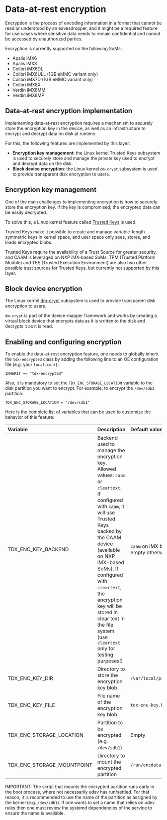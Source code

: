 # Data-at-rest encryption

Encryption is the process of encoding information in a format that cannot be read or understood by an eavesdropper, and it might be a required feature for use cases where sensitive data needs to remain confidential and cannot be accessed by unauthorized parties.

Encryption is currently supported on the following SoMs:

- Apalis iMX6
- Apalis iMX8
- Colibri iMX6DL
- Colibri iMX6ULL (1GB eMMC variant only)
- Colibri iMX7D (1GB eMMC variant only)
- Colibri iMX8X
- Verdin iMX8MM
- Verdin iMX8MP

## Data-at-rest encryption implementation

Implementing data-at-rest encryption requires a mechanism to securely store the encryption key in the device, as well as an infrastructure to encrypt and decrypt data on disk at runtime.

For this, the following features are implemented by this layer:

- **Encryption key management**: the Linux kernel Trusted Keys subsystem is used to securely store and manage the private key used to encrypt and decrypt data on the disk.
- **Block device encryption**: the Linux kernel `dm-crypt` subsystem is used to provide transparent disk encryption to users.

## Encryption key management

One of the main challenges to implementing encryption is how to securely store the encryption key. If the key is compromised, the encrypted data can be easily decrypted.

To solve this, a Linux kernel feature called [Trusted Keys](https://docs.kernel.org/security/keys/trusted-encrypted.html) is used.

Trusted Keys make it possible to create and manage variable-length symmetric keys in kernel space, and user space only sees, stores, and loads encrypted blobs.

Trusted Keys require the availability of a Trust Source for greater security, and CAAM is leveraged on NXP iMX-based SoMs. TPM (Trusted Platform Module) and TEE (Trusted Execution Environment) are also two other possible trust sources for Trusted Keys, but currently not supported by this layer.

## Block device encryption

The Linux kernel [dm-crypt](https://docs.kernel.org/admin-guide/device-mapper/dm-crypt.html) subsystem is used to provide transparent disk encryption to users.

`dm-crypt` is part of the device-mapper framework and works by creating a virtual block device that encrypts data as it is written to the disk and decrypts it as it is read.

## Enabling and configuring encryption

To enable the data-at-rest encryption feature, one needs to globally inherit the `tdx-encrypted` class by adding the following line to an OE configuration file (e.g. your `local.conf`):

```
INHERIT += "tdx-encrypted"
```

Also, it is mandatory to set the `TDX_ENC_STORAGE_LOCATION` variable to the disk partition you want to encrypt. For example, to encrypt the `/dev/sdb1` partition:

```
TDX_ENC_STORAGE_LOCATION = "/dev/sdb1"
```

Here is the complete list of variables that can be used to customize the behavior of this feature:

| Variable | Description | Default value |
| :------- | :---------- | :------------ |
| TDX_ENC_KEY_BACKEND | Backend used to manage the encryption key. Allowed values: `caam` or `cleartext`. If configured with `caam`, it will use Trusted Keys backed by the CAAM device (available on NXP iMX-based SoMs). If configured with `cleartext`, the encryption key will be stored in clear text in the file system (use `cleartext` only for testing purposes!) | `caam` on iMX based SoMs, empty otherwise |
| TDX_ENC_KEY_DIR | Directory to store the encryption key blob | `/var/local/private/.keys` |
| TDX_ENC_KEY_FILE | File name of the encryption key blob | `tdx-enc-key.blob` |
| TDX_ENC_STORAGE_LOCATION | Partition to be encrypted (e.g. `/dev/sdb1`) | Empty |
| TDX_ENC_STORAGE_MOUNTPOINT | Directory to mount the encrypted partition | `/run/encdata` |

IMPORTANT: The script that mounts the encrypted partition runs early in the boot process, where not necessarily udev has run/settled. For that reason, it is recommended to use the name of the partition as assigned by the kernel (e.g. `/dev/sdb1`). If one wants to set a name that relies on udev rules then one must review the systemd dependencies of the service to ensure the name is available.
